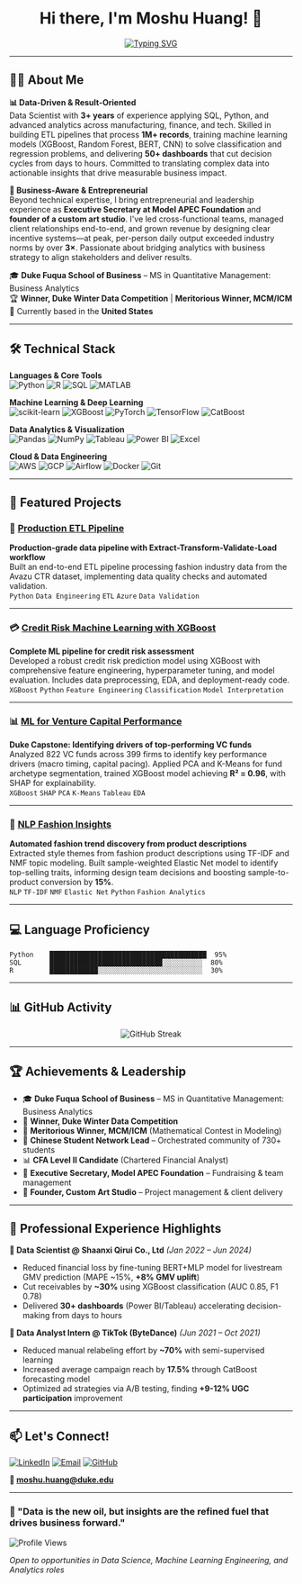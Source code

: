 
<div align="center">
  
  # Hi there, I'm Moshu Huang! 👋

  
  
 [![Typing SVG](https://readme-typing-svg.demolab.com?font=Fira+Code&weight=500&size=24&pause=1000&color=6B46C1&center=true&vCenter=true&width=900&lines=Data+Scientist+%7C+Entrepreneur+%7C+AI+Enthusiast)](https://git.io/typing-svg)

</div>

---

## 👨‍💻 About Me

**📊 Data-Driven & Result-Oriented**  
Data Scientist with **3+ years** of experience applying SQL, Python, and advanced analytics across manufacturing, finance, and tech. Skilled in building ETL pipelines that process **1M+ records**, training machine learning models (XGBoost, Random Forest, BERT, CNN) to solve classification and regression problems, and delivering **50+ dashboards** that cut decision cycles from days to hours. Committed to translating complex data into actionable insights that drive measurable business impact.

**🔆 Business-Aware & Entrepreneurial**  
Beyond technical expertise, I bring entrepreneurial and leadership experience as **Executive Secretary at Model APEC Foundation** and **founder of a custom art studio**. I've led cross-functional teams, managed client relationships end-to-end, and grown revenue by designing clear incentive systems—at peak, per-person daily output exceeded industry norms by over **3×**. Passionate about bridging analytics with business strategy to align stakeholders and deliver results.

🎓 **Duke Fuqua School of Business** – MS in Quantitative Management: Business Analytics  
🏆 **Winner, Duke Winter Data Competition** | **Meritorious Winner, MCM/ICM**  
📍 Currently based in the **United States**

---

## 🛠️ Technical Stack

**Languages & Core Tools**  
![Python](https://img.shields.io/badge/Python-3776AB?style=flat-square&logo=python&logoColor=white)
![R](https://img.shields.io/badge/R-276DC3?style=flat-square&logo=r&logoColor=white)
![SQL](https://img.shields.io/badge/SQL-4479A1?style=flat-square&logo=postgresql&logoColor=white)
![MATLAB](https://img.shields.io/badge/MATLAB-0076A8?style=flat-square&logo=mathworks&logoColor=white)

**Machine Learning & Deep Learning**  
![scikit-learn](https://img.shields.io/badge/scikit--learn-F7931E?style=flat-square&logo=scikit-learn&logoColor=white)
![XGBoost](https://img.shields.io/badge/XGBoost-EB5424?style=flat-square&logo=xgboost&logoColor=white)
![PyTorch](https://img.shields.io/badge/PyTorch-EE4C2C?style=flat-square&logo=pytorch&logoColor=white)
![TensorFlow](https://img.shields.io/badge/TensorFlow-FF6F00?style=flat-square&logo=tensorflow&logoColor=white)
![CatBoost](https://img.shields.io/badge/CatBoost-FFCC00?style=flat-square&logo=catboost&logoColor=black)

**Data Analytics & Visualization**  
![Pandas](https://img.shields.io/badge/Pandas-150458?style=flat-square&logo=pandas&logoColor=white)
![NumPy](https://img.shields.io/badge/NumPy-013243?style=flat-square&logo=numpy&logoColor=white)
![Tableau](https://img.shields.io/badge/Tableau-E97627?style=flat-square&logo=tableau&logoColor=white)
![Power BI](https://img.shields.io/badge/Power_BI-F2C811?style=flat-square&logo=powerbi&logoColor=black)
![Excel](https://img.shields.io/badge/Excel-217346?style=flat-square&logo=microsoft-excel&logoColor=white)

**Cloud & Data Engineering**  
![AWS](https://img.shields.io/badge/AWS-232F3E?style=flat-square&logo=amazon-aws&logoColor=white)
![GCP](https://img.shields.io/badge/Google_Cloud-4285F4?style=flat-square&logo=google-cloud&logoColor=white)
![Airflow](https://img.shields.io/badge/Airflow-017CEE?style=flat-square&logo=apache-airflow&logoColor=white)
![Docker](https://img.shields.io/badge/Docker-2496ED?style=flat-square&logo=docker&logoColor=white)
![Git](https://img.shields.io/badge/Git-F05032?style=flat-square&logo=git&logoColor=white)

---

## 🚀 Featured Projects

### 🔧 [Production ETL Pipeline](https://github.com/moshu0517/etl-pipeline)
**Production-grade data pipeline with Extract-Transform-Validate-Load workflow**  
Built an end-to-end ETL pipeline processing fashion industry data from the Avazu CTR dataset, implementing data quality checks and automated validation.  
`Python` `Data Engineering` `ETL` `Azure` `Data Validation`

---

### 💳 [Credit Risk Machine Learning with XGBoost](https://github.com/moshu0517/credit_risk_machine_learning_xgboost)
**Complete ML pipeline for credit risk assessment**  
Developed a robust credit risk prediction model using XGBoost with comprehensive feature engineering, hyperparameter tuning, and model evaluation. Includes data preprocessing, EDA, and deployment-ready code.  
`XGBoost` `Python` `Feature Engineering` `Classification` `Model Interpretation`

---

### 📊 [ML for Venture Capital Performance](https://github.com/moshu0517/ml-for-vc-performance)
**Duke Capstone: Identifying drivers of top-performing VC funds**  
Analyzed 822 VC funds across 399 firms to identify key performance drivers (macro timing, capital pacing). Applied PCA and K-Means for fund archetype segmentation, trained XGBoost model achieving **R² = 0.96**, with SHAP for explainability.  
`XGBoost` `SHAP` `PCA` `K-Means` `Tableau` `EDA`

---

### 👗 [NLP Fashion Insights](https://github.com/moshu0517/nlp-fashion-insights)
**Automated fashion trend discovery from product descriptions**  
Extracted style themes from fashion product descriptions using TF-IDF and NMF topic modeling. Built sample-weighted Elastic Net model to identify top-selling traits, informing design team decisions and boosting sample-to-product conversion by **15%**.  
`NLP` `TF-IDF` `NMF` `Elastic Net` `Python` `Fashion Analytics`

---

## 💻 Language Proficiency

```text
Python    ███████████████████████████████████████  95%
SQL       ████████████████████████████░░░░░░░░░░  80%
R         ████████████░░░░░░░░░░░░░░░░░░░░░░░░░░  30%
```

---

## 📊 GitHub Activity

<div align="center">

![GitHub Streak](https://github-readme-streak-stats.herokuapp.com/?user=moshu0517&theme=graywhite&hide_border=true&ring=6B46C1&fire=10B981&currStreakLabel=374151)

</div>

---

## 🏆 Achievements & Leadership

- 🎓 **Duke Fuqua School of Business** – MS in Quantitative Management: Business Analytics
- 🏅 **Winner, Duke Winter Data Competition**
- 🥇 **Meritorious Winner, MCM/ICM** (Mathematical Contest in Modeling)
- 🌟 **Chinese Student Network Lead** – Orchestrated community of 730+ students
- 📊 **CFA Level II Candidate** (Chartered Financial Analyst)
- 👔 **Executive Secretary, Model APEC Foundation** – Fundraising & team management
- 🎨 **Founder, Custom Art Studio** – Project management & client delivery

---

## 💼 Professional Experience Highlights

**🔹 Data Scientist @ Shaanxi Qirui Co., Ltd** *(Jan 2022 – Jun 2024)*
- Reduced financial loss by fine-tuning BERT+MLP model for livestream GMV prediction (MAPE ~15%, **+8% GMV uplift**)
- Cut receivables by **~30%** using XGBoost classification (AUC 0.85, F1 0.78)
- Delivered **30+ dashboards** (Power BI/Tableau) accelerating decision-making from days to hours

**🔹 Data Analyst Intern @ TikTok (ByteDance)** *(Jun 2021 – Oct 2021)*
- Reduced manual relabeling effort by **~70%** with semi-supervised learning
- Increased average campaign reach by **17.5%** through CatBoost forecasting model
- Optimized ad strategies via A/B testing, finding **+9-12% UGC participation** improvement

---

## 📫 Let's Connect!

[![LinkedIn](https://img.shields.io/badge/LinkedIn-0077B5?style=for-the-badge&logo=linkedin&logoColor=white)](https://linkedin.com/in/moshu-huang)
[![Email](https://img.shields.io/badge/Email-D14836?style=for-the-badge&logo=gmail&logoColor=white)](mailto:moshu.huang@duke.edu)
[![GitHub](https://img.shields.io/badge/GitHub-100000?style=for-the-badge&logo=github&logoColor=white)](https://github.com/moshu0517)

**📧 moshu.huang@duke.edu**

---

### 💭 "Data is the new oil, but insights are the refined fuel that drives business forward."

![Profile Views](https://komarev.com/ghpvc/?username=moshu0517&color=blueviolet&style=flat-square&label=Profile+Views)

*Open to opportunities in Data Science, Machine Learning Engineering, and Analytics roles*
